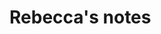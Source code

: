 # Rebecca's notes

<!-- # "#" This is an H1 header (largest)
###### "######" This is an H6 header (smallest) -->